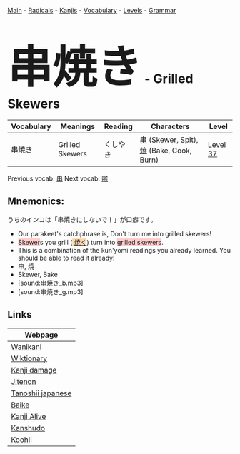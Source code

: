 <style> bigfont {font-size: 100px}</style>
[Main](../README.md) -
[Radicals](../radicals.md) -
[Kanjis](../kanjis.md) -
[Vocabulary](../vocabulary.md) -
[Levels](../levels.md) -
[Grammar](../grammar.md)
# <bigfont> 串焼き</bigfont> - Grilled Skewers 

| Vocabulary | Meanings | Reading | Characters | Level |
| --- | --- | --- | --- | --- |
| 串焼き | Grilled Skewers | くしやき |  [串](../kanjis/串.md) (Skewer, Spit), [焼](../kanjis/焼.md) (Bake, Cook, Burn) | [Level 37](../levels/wk_level37.md) |

Previous vocab: [串](串.md) Next vocab: [喉](喉.md) 

## Mnemonics:
うちのインコは「串焼きにしないで！」が口癖です。
* Our parakeet's catchphrase is, Don't turn me into grilled skewers!
* <span style="background-color:#ffcccb"> Skewer</span>s you grill (<span style="background-color:#fed8b1"> [焼く](https://jisho.org/search/焼く)</span>) turn into <span style="background-color:#ffcccb"> grilled skewers</span>.
* This is a combination of the kun'yomi readings you already learned. You should be able to read it already!
* 串, 焼
* Skewer, Bake
* [sound:串焼き_b.mp3]
* [sound:串焼き_g.mp3]


## Links 

| Webpage |
| --- |
| [Wanikani          ](https://www.wanikani.com/kanji/串焼き) |
| [Wiktionary        ](https://en.wiktionary.org/wiki/串焼き) |
| [Kanji damage      ](http://www.kanjidamage.com/kanji/search?utf8=✓&q=串焼き) |
| [Jitenon           ](https://jitenon.com/kanji/串焼き) |
| [Tanoshii japanese ](https://www.tanoshiijapanese.com/dictionary/kanji.cfm?k=串焼き) |
| [Baike             ](https://baike.baidu.com/item/串焼き) |
| [Kanji Alive       ](https://app.kanjialive.com/串焼き) |
| [Kanshudo          ](https://www.kanshudo.com/searchmn?q=串焼き) |
| [Koohii            ](https://kanji.koohii.com/study/kanji/串焼き) |
